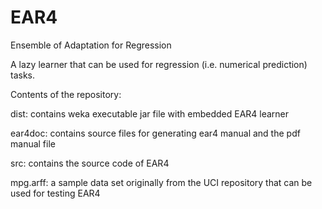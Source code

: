 EAR4
===

Ensemble of Adaptation for Regression

A lazy learner that can be used for regression (i.e. numerical prediction) tasks.


Contents of the repository:

dist: contains weka executable jar file with embedded EAR4 learner

ear4doc: contains source files for generating ear4 manual and the pdf manual file

src: contains the source code of EAR4

mpg.arff: a sample data set originally from the UCI repository that can be used for testing EAR4
